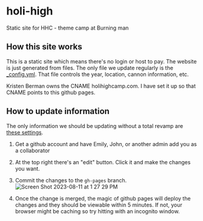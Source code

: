 # holi-high
Static site for HHC - theme camp at Burning man

## How this site works
This is a static site which means there's no login or host to pay. The website is just generated from files. The only file we update regularly is the [_config.yml](https://github.com/emilymcmahon/holi-high/blob/gh-pages/_config.yml). That file controls the year, location, cannon information, etc.

Kristen Berman owns the CNAME holihighcamp.com. I have set it up so that CNAME points to this github pages. 

## How to update information
The only information we should be updating without a total revamp are [these settings](https://github.com/emilymcmahon/holi-high/blob/gh-pages/_config.yml#L5-L17). 
1. Get a github account and have Emily, John, or another admin add you as a collaborator
1. At the top right there's an "edit" button. Click it and make the changes you want.
2. Commit the changes to the `gh-pages` branch.![Screen Shot 2023-08-11 at 1 27 29 PM](https://github.com/emilymcmahon/holi-high/assets/541913/b36b38d6-74ca-4aea-8ea2-f437c168df91)

4. Once the change is merged, the magic of github pages will deploy the changes and they should be viewable within 5 minutes. If not, your browser might be caching so try hitting with an incognito window. 
